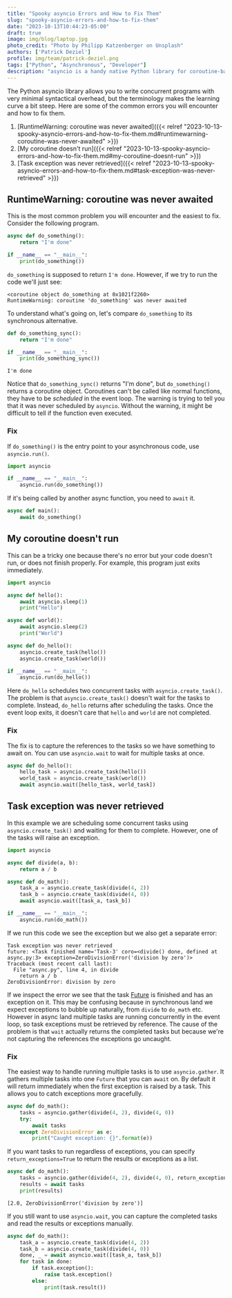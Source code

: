 ```yaml
---
title: "Spooky asyncio Errors and How to Fix Them"
slug: "spooky-asyncio-errors-and-how-to-fix-them"
date: "2023-10-13T10:44:23-05:00"
draft: true
image: img/blog/laptop.jpg
photo_credit: "Photo by Philipp Katzenberger on Unsplash"
authors: ['Patrick Deziel']
profile: img/team/patrick-deziel.png
tags: ["Python", "Asynchronous", "Developer"]
description: "asyncio is a handy native Python library for coroutine-based concurrency. Here are some common errors you will encounter and how to fix them."
---
```


The Python asyncio library allows you to write concurrent programs with very minimal syntactical overhead, but the terminology makes the learning curve a bit steep. Here are some of the common errors you will encounter and how to fix them.

<!--more-->

1. [RuntimeWarning: coroutine was never awaited]({{< relref "2023-10-13-spooky-asyncio-errors-and-how-to-fix-them.md#runtimewarning-coroutine-was-never-awaited" >}})
2. [My coroutine doesn't run]({{< relref "2023-10-13-spooky-asyncio-errors-and-how-to-fix-them.md#my-coroutine-doesnt-run" >}})
3. [Task exception was never retrieved]({{< relref "2023-10-13-spooky-asyncio-errors-and-how-to-fix-them.md#task-exception-was-never-retrieved" >}})

## RuntimeWarning: coroutine was never awaited

This is the most common problem you will encounter and the easiest to fix. Consider the following program.

```python
async def do_something():
    return "I'm done"

if __name__ == "__main__":
    print(do_something())
```

`do_something` is supposed to return `I'm done`. However, if we try to run the code we'll just see:

```
<coroutine object do_something at 0x1021f2260>
RuntimeWarning: coroutine 'do_something' was never awaited
```

To understand what's going on, let's compare `do_something` to its synchronous alternative.

```python
def do_something_sync():
    return "I'm done"

if __name__ == "__main__":
    print(do_something_sync())
```

```
I'm done
```

Notice that `do_something_sync()` returns "I'm done", but `do_something()` returns a coroutine object. Coroutines can't be called like normal functions, they have to be _scheduled_ in the event loop. The warning is trying to tell you that it was never scheduled by `asyncio`. Without the warning, it might be difficult to tell if the function even executed.

### Fix

If `do_something()` is the entry point to your asynchronous code, use `asyncio.run()`.

```python
import asyncio

if __name__ == "__main__":
    asyncio.run(do_something())
```

If it's being called by another async function, you need to `await` it.

```python
async def main():
    await do_something()
```

## My coroutine doesn't run

This can be a tricky one because there's no error but your code doesn't run, or does not finish properly. For example, this program just exits immediately.

```python
import asyncio

async def hello():
    await asyncio.sleep(1)
    print("Hello")

async def world():
    await asyncio.sleep(2)
    print("World")

async def do_hello():
    asyncio.create_task(hello())
    asyncio.create_task(world())

if __name__ == "__main__":
    asyncio.run(do_hello())
```

Here `do_hello` schedules two concurrent tasks with `asyncio.create_task()`. The problem is that `asyncio.create_task()` doesn't wait for the tasks to complete. Instead, `do_hello` returns after scheduling the tasks. Once the event loop exits, it doesn't care that `hello` and `world` are not completed.

### Fix

The fix is to capture the references to the tasks so we have something to await on. You can use `asyncio.wait` to wait for multiple tasks at once.

```python
async def do_hello():
    hello_task = asyncio.create_task(hello())
    world_task = asyncio.create_task(world())
    await asyncio.wait([hello_task, world_task])
```

## Task exception was never retrieved

In this example we are scheduling some concurrent tasks using `asyncio.create_task()` and waiting for them to complete. However, one of the tasks will raise an exception.

```python
import asyncio

async def divide(a, b):
    return a / b

async def do_math():
    task_a = asyncio.create_task(divide(4, 2))
    task_b = asyncio.create_task(divide(4, 0))
    await asyncio.wait([task_a, task_b])

if __name__ == "__main__":
    asyncio.run(do_math())
```

If we run this code we see the exception but we also get a separate error:

```
Task exception was never retrieved
future: <Task finished name='Task-3' coro=<divide() done, defined at async.py:3> exception=ZeroDivisionError('division by zero')>
Traceback (most recent call last):
  File "async.py", line 4, in divide
    return a / b
ZeroDivisionError: division by zero
```

If we inspect the error we see that the task [Future](https://docs.python.org/3/library/asyncio-future.html) is finished and has an exception on it. This may be confusing because in synchronous land we expect exceptions to bubble up naturally, from `divide` to `do_math` etc. However in async land multiple tasks are running concurrently in the event loop, so task exceptions must be retrieved by reference. The cause of the problem is that `wait` actually returns the completed tasks but because we're not capturing the references the exceptions go uncaught.

### Fix

The easiest way to handle running multiple tasks is to use `asyncio.gather`. It gathers multiple tasks into one `Future` that you can `await` on. By default it will return immediately when the first exception is raised by a task. This allows you to catch exceptions more gracefully.

```python
async def do_math():
    tasks = asyncio.gather(divide(4, 2), divide(4, 0))
    try:
        await tasks
    except ZeroDivisionError as e:
        print("Caught exception: {}".format(e))
```

If you want tasks to run regardless of exceptions, you can specify `return_exceptions=True` to return the results or exceptions as a list.

```python
async def do_math():
    tasks = asyncio.gather(divide(4, 2), divide(4, 0), return_exceptions=True)
    results = await tasks
    print(results)
```

```
[2.0, ZeroDivisionError('division by zero')]
```

If you still want to use `asyncio.wait`, you can capture the completed tasks and read the results or exceptions manually.

```python
async def do_math():
    task_a = asyncio.create_task(divide(4, 2))
    task_b = asyncio.create_task(divide(4, 0))
    done, _ = await asyncio.wait([task_a, task_b])
    for task in done:
        if task.exception():
            raise task.exception()
        else:
            print(task.result())
```
